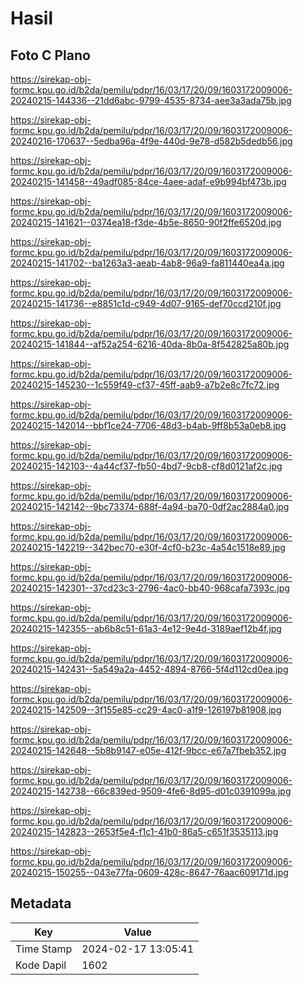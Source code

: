 # Hasil

## Foto C Plano

https://sirekap-obj-formc.kpu.go.id/b2da/pemilu/pdpr/16/03/17/20/09/1603172009006-20240215-144336--21dd6abc-9799-4535-8734-aee3a3ada75b.jpg

https://sirekap-obj-formc.kpu.go.id/b2da/pemilu/pdpr/16/03/17/20/09/1603172009006-20240216-170637--5edba96a-4f9e-440d-9e78-d582b5dedb56.jpg

https://sirekap-obj-formc.kpu.go.id/b2da/pemilu/pdpr/16/03/17/20/09/1603172009006-20240215-141458--49adf085-84ce-4aee-adaf-e9b994bf473b.jpg

https://sirekap-obj-formc.kpu.go.id/b2da/pemilu/pdpr/16/03/17/20/09/1603172009006-20240215-141621--0374ea18-f3de-4b5e-8650-90f2ffe6520d.jpg

https://sirekap-obj-formc.kpu.go.id/b2da/pemilu/pdpr/16/03/17/20/09/1603172009006-20240215-141702--ba1263a3-aeab-4ab8-96a9-fa811440ea4a.jpg

https://sirekap-obj-formc.kpu.go.id/b2da/pemilu/pdpr/16/03/17/20/09/1603172009006-20240215-141736--e8851c1d-c949-4d07-9165-def70ccd210f.jpg

https://sirekap-obj-formc.kpu.go.id/b2da/pemilu/pdpr/16/03/17/20/09/1603172009006-20240215-141844--af52a254-6216-40da-8b0a-8f542825a80b.jpg

https://sirekap-obj-formc.kpu.go.id/b2da/pemilu/pdpr/16/03/17/20/09/1603172009006-20240215-145230--1c559f49-cf37-45ff-aab9-a7b2e8c7fc72.jpg

https://sirekap-obj-formc.kpu.go.id/b2da/pemilu/pdpr/16/03/17/20/09/1603172009006-20240215-142014--bbf1ce24-7706-48d3-b4ab-9ff8b53a0eb8.jpg

https://sirekap-obj-formc.kpu.go.id/b2da/pemilu/pdpr/16/03/17/20/09/1603172009006-20240215-142103--4a44cf37-fb50-4bd7-9cb8-cf8d0121af2c.jpg

https://sirekap-obj-formc.kpu.go.id/b2da/pemilu/pdpr/16/03/17/20/09/1603172009006-20240215-142142--9bc73374-688f-4a94-ba70-0df2ac2884a0.jpg

https://sirekap-obj-formc.kpu.go.id/b2da/pemilu/pdpr/16/03/17/20/09/1603172009006-20240215-142219--342bec70-e30f-4cf0-b23c-4a54c1518e89.jpg

https://sirekap-obj-formc.kpu.go.id/b2da/pemilu/pdpr/16/03/17/20/09/1603172009006-20240215-142301--37cd23c3-2796-4ac0-bb40-968cafa7393c.jpg

https://sirekap-obj-formc.kpu.go.id/b2da/pemilu/pdpr/16/03/17/20/09/1603172009006-20240215-142355--ab6b8c51-61a3-4e12-9e4d-3189aef12b4f.jpg

https://sirekap-obj-formc.kpu.go.id/b2da/pemilu/pdpr/16/03/17/20/09/1603172009006-20240215-142431--5a549a2a-4452-4894-8766-5f4d112cd0ea.jpg

https://sirekap-obj-formc.kpu.go.id/b2da/pemilu/pdpr/16/03/17/20/09/1603172009006-20240215-142509--3f155e85-cc29-4ac0-a1f9-126197b81908.jpg

https://sirekap-obj-formc.kpu.go.id/b2da/pemilu/pdpr/16/03/17/20/09/1603172009006-20240215-142648--5b8b9147-e05e-412f-9bcc-e67a7fbeb352.jpg

https://sirekap-obj-formc.kpu.go.id/b2da/pemilu/pdpr/16/03/17/20/09/1603172009006-20240215-142738--66c839ed-9509-4fe6-8d95-d01c0391099a.jpg

https://sirekap-obj-formc.kpu.go.id/b2da/pemilu/pdpr/16/03/17/20/09/1603172009006-20240215-142823--2653f5e4-f1c1-41b0-86a5-c651f3535113.jpg

https://sirekap-obj-formc.kpu.go.id/b2da/pemilu/pdpr/16/03/17/20/09/1603172009006-20240215-150255--043e77fa-0609-428c-8647-76aac609171d.jpg


## Metadata

| Key        | Value               |
| ---------- | ------------------- |
| Time Stamp | 2024-02-17 13:05:41 |
| Kode Dapil | 1602                |



